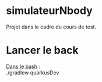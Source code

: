 # simulateurNbody
Projet dans le cadre du cours de test. 

# Lancer le back 
<u>Dans le bash</u> : <br>
./gradlew quarkusDev
